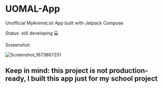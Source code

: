 # UOMAL-App
Unofficial MyAnimeList App built with Jetpack Compose


Status: still developing :computer:


Screenshot:

![Screenshot_1673867251](https://user-images.githubusercontent.com/69703296/212664143-bd6479d2-6528-4397-9933-c44c91b4d0fc.png)

## Keep in mind: this project is not production-ready, I built this app just for my school project
